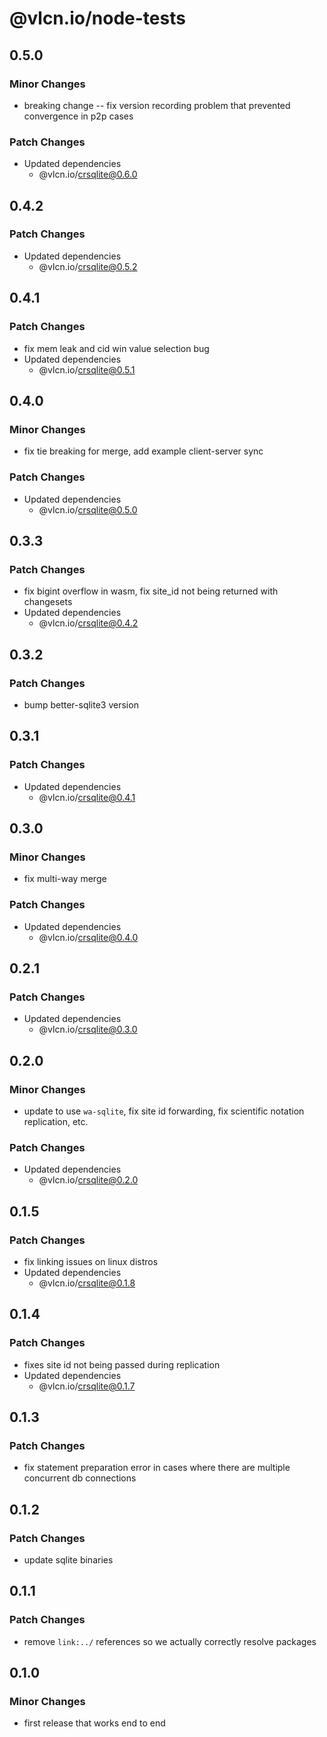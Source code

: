 # @vlcn.io/node-tests

## 0.5.0

### Minor Changes

- breaking change -- fix version recording problem that prevented convergence in p2p cases

### Patch Changes

- Updated dependencies
  - @vlcn.io/crsqlite@0.6.0

## 0.4.2

### Patch Changes

- Updated dependencies
  - @vlcn.io/crsqlite@0.5.2

## 0.4.1

### Patch Changes

- fix mem leak and cid win value selection bug
- Updated dependencies
  - @vlcn.io/crsqlite@0.5.1

## 0.4.0

### Minor Changes

- fix tie breaking for merge, add example client-server sync

### Patch Changes

- Updated dependencies
  - @vlcn.io/crsqlite@0.5.0

## 0.3.3

### Patch Changes

- fix bigint overflow in wasm, fix site_id not being returned with changesets
- Updated dependencies
  - @vlcn.io/crsqlite@0.4.2

## 0.3.2

### Patch Changes

- bump better-sqlite3 version

## 0.3.1

### Patch Changes

- Updated dependencies
  - @vlcn.io/crsqlite@0.4.1

## 0.3.0

### Minor Changes

- fix multi-way merge

### Patch Changes

- Updated dependencies
  - @vlcn.io/crsqlite@0.4.0

## 0.2.1

### Patch Changes

- Updated dependencies
  - @vlcn.io/crsqlite@0.3.0

## 0.2.0

### Minor Changes

- update to use `wa-sqlite`, fix site id forwarding, fix scientific notation replication, etc.

### Patch Changes

- Updated dependencies
  - @vlcn.io/crsqlite@0.2.0

## 0.1.5

### Patch Changes

- fix linking issues on linux distros
- Updated dependencies
  - @vlcn.io/crsqlite@0.1.8

## 0.1.4

### Patch Changes

- fixes site id not being passed during replication
- Updated dependencies
  - @vlcn.io/crsqlite@0.1.7

## 0.1.3

### Patch Changes

- fix statement preparation error in cases where there are multiple concurrent db connections

## 0.1.2

### Patch Changes

- update sqlite binaries

## 0.1.1

### Patch Changes

- remove `link:../` references so we actually correctly resolve packages

## 0.1.0

### Minor Changes

- first release that works end to end
